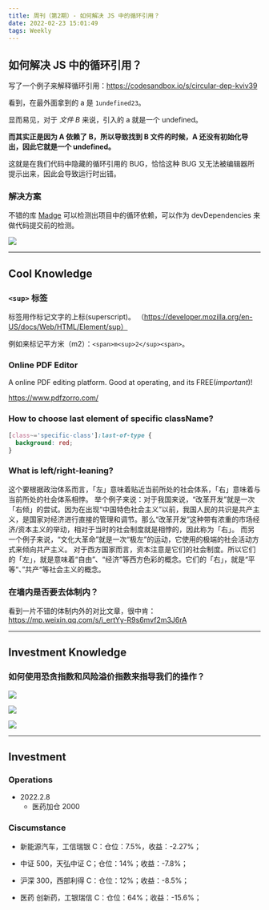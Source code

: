 ```yaml
---
title: 周刊（第2期）- 如何解决 JS 中的循环引用？
date: 2022-02-23 15:01:49
tags: Weekly
---
```


## 如何解决 JS 中的循环引用？

写了一个例子来解释循环引用：https://codesandbox.io/s/circular-dep-kviv39

看到，在最外面拿到的 a 是 `1undefined23`。

显而易见，对于 _文件 B_ 来说，引入的 a 就是一个 undefined。

**而其实正是因为 A 依赖了 B，所以导致找到 B 文件的时候，A 还没有初始化导出，因此它就是一个 undefined。**

这就是在我们代码中隐藏的循环引用的 BUG，恰恰这种 BUG 又无法被编辑器所提示出来，因此会导致运行时出错。

### 解决方案

不错的库 [Madge](https://github.com/pahen/madge) 可以检测出项目中的循环依赖，可以作为 devDependencies 来做代码提交前的检测。

![](https://tva1.sinaimg.cn/large/e6c9d24ely1gznl9s9k4yj210w06mmxn.jpg)

---

## Cool Knowledge

### `<sup>` 标签

<sup></sup> 标签用作标记文字的上标(superscript)。 （https://developer.mozilla.org/en-US/docs/Web/HTML/Element/sup）

例如来标记平方米（m2）：`<span>m<sup>2</sup><span>`。

### Online PDF Editor

A online PDF editing platform. Good at operating, and its FREE(_important_)!

https://www.pdfzorro.com/

### How to choose last element of specific className?

```css
[class~='specific-class']:last-of-type {
  background: red;
}
```

### What is left/right-leaning?

这个要根据政治体系而言，「左」意味着贴近当前所处的社会体系，「右」意味着与当前所处的社会体系相悖。 举个例子来说：对于我国来说，“改革开发”就是一次「右倾」的尝试。因为在出现“中国特色社会主义”以前，我国人民的共识是共产主义，是国家对经济进行直接的管理和调节。那么“改革开发”这种带有浓重的市场经济/资本主义的举动，相对于当时的社会制度就是相悖的，因此称为「右」。 而另一个例子来说，“文化大革命”就是一次“极左”的运动，它使用的极端的社会活动方式来倾向共产主义。 对于西方国家而言，资本注意是它们的社会制度。所以它们的「左」，就是意味着“自由”、“经济”等西方色彩的概念。它们的「右」，就是“平等“、”共产“等社会主义的概念。

### 在墙内是否要去体制内？

看到一片不错的体制内外的对比文章，很中肯：https://mp.weixin.qq.com/s/i_ertYy-R9s6mvf2m3J6rA

---

## Investment Knowledge

### 如何使用恐贪指数和风险溢价指数来指导我们的操作？

![](https://tva1.sinaimg.cn/large/e6c9d24ely1gznlxauhkej20qc0jvdgb.jpg)

![](https://tva1.sinaimg.cn/large/e6c9d24ely1gznlxpow6cj20u019sq6z.jpg)

![](https://tva1.sinaimg.cn/large/e6c9d24ely1gznlxve91bj20u019sq78.jpg)

---

## Investment

### Operations

- 2022.2.8
  - 医药加仓 2000

### Ciscumstance

- 新能源汽车，工信瑞银 C：仓位：7.5%，收益：-2.27%；

- 中证 500，天弘中证 C；仓位：14%；收益：-7.8%；

- 沪深 300，西部利得 C：仓位：12%；收益：-8.5%；

- 医药 创新药，工银瑞信 C：仓位：64%；收益：-15.6%；
